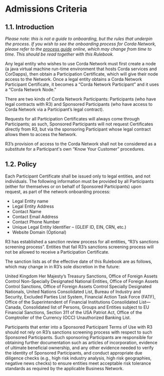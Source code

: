 # Admissions Criteria

## 1.1. Introduction

*Please note: this is not a guide to onboarding, but the rules that underpin the process. If you wish to see the onboarding process for Corda Network, please refer to the [process guide](https://corda.network/joining-corda-network/onboarding-workflow) online, which may change from time to time. This should be read together with this Rulebook.*

Any legal entity who wishes to use Corda Network must first create a node (a java virtual machine run-time environment that hosts Corda services and CorDapps), then obtain a Participation Certificate, which will give their node access to the Network. Once a legal entity obtains a Corda Network Participant Certificate, it becomes a “Corda Network Participant” and it uses a “Corda Network Node.”

There are two kinds of Corda Network Participants: Participants (who have legal contracts with R3) and Sponsored Participants (who have access to Corda Network via a Participant’s legal contract).

Requests for all Participation Certificates will always come through Participants; as such, Sponsored Participants will not request Certificates directly from R3, but via the sponsoring Participant whose legal contract allows them to access the Network.

R3’s provision of access to the Corda Network shall not be considered as a substitute for a Participant's own “Know Your Customer” procedures. 




## 1.2. Policy

Each Participant Certificate shall be issued only to legal entities, and not individuals. The following information must be provided by all Participants (either for themselves or on behalf of Sponsored Participants) upon request, as part of the network onboarding process:
- Legal Entity name
- Legal Entity Address
- Contact Name
- Contact Email Address
- Contact Phone Number
- Unique Legal Entity Identifier – (GLEIF ID, EIN, CRN, etc.)
- Website Domain (Optional)

R3 has established a sanction review process for all entities, “R3’s sanctions screening process”. Entities that fail R3’s sanctions screening process will not be allowed to receive a Participation Certificate.

The sanction lists as of the effective date of this Rulebook are as follows, which may change in in R3’s sole discretion in the future:

United Kingdom Her Majesty’s Treasury Sanctions, Office of Foreign Assets Control Non-Specially Designated National Entities, Office of Foreign Assets Control Sanctions, Office of Foreign Assets Control Specially Designated Nationals, United Nations Consolidated List, Bureau of Industry and Security, Excluded Parties List System, Financial Action Task Force (FATF), Office of the Superintendent of Financial Institutions Consolidated List—Canada, Consolidated list of Persons, Groups and Entities subject to EU Financial Sanctions, Section 311 of the USA Patriot Act, Office of the Comptroller of the Currency (OCC) Unauthorized Banking List.

Participants that enter into a Sponsored Participant Terms of Use with R3 should not rely on R3’s sanctions screening process with respect to such Sponsored Participants. Such sponsoring Participants are responsible for obtaining further documentation such as articles of incorporation, evidence of ultimate beneficial ownership, and any other evidence needed to verify the identity of Sponsored Participants, and conduct appropriate due diligence checks (e.g., high risk industry analysis, high risk geographies, negative news checks) to ensure entities meet acceptable risk tolerance standards as required by the applicable Business Network.


